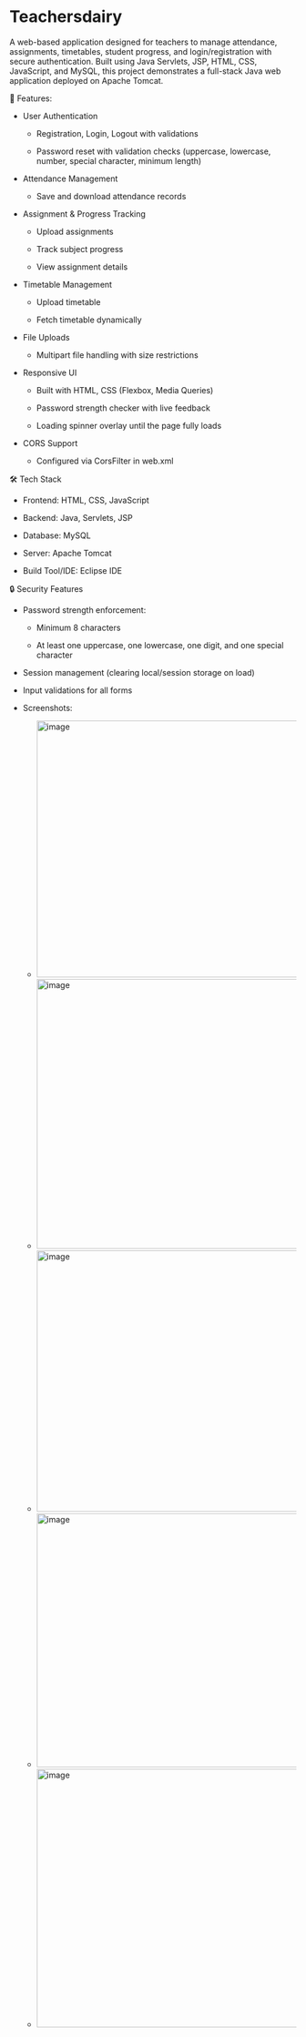 # Teachersdairy

A web-based application designed for teachers to manage attendance, assignments, timetables, student progress, and login/registration with secure authentication.
Built using Java Servlets, JSP, HTML, CSS, JavaScript, and MySQL, this project demonstrates a full-stack Java web application deployed on Apache Tomcat.

🚀 Features:

 - User Authentication
 
   - Registration, Login, Logout with validations
  
   - Password reset with validation checks (uppercase, lowercase, number, special character, minimum length)

 - Attendance Management
 
   - Save and download attendance records

 - Assignment & Progress Tracking
 
   - Upload assignments
   
   - Track subject progress
   
   - View assignment details

 - Timetable Management
 
   - Upload timetable
   
   - Fetch timetable dynamically

 - File Uploads
 
   - Multipart file handling with size restrictions

- Responsive UI

   - Built with HTML, CSS (Flexbox, Media Queries)
   
   - Password strength checker with live feedback
   
   - Loading spinner overlay until the page fully loads

 - CORS Support
 
   - Configured via CorsFilter in web.xml



🛠️ Tech Stack

- Frontend: HTML, CSS, JavaScript

- Backend: Java, Servlets, JSP

- Database: MySQL

- Server: Apache Tomcat

- Build Tool/IDE: Eclipse IDE


🔒 Security Features

- Password strength enforcement:

  - Minimum 8 characters
  
  - At least one uppercase, one lowercase, one digit, and one special character
  
- Session management (clearing local/session storage on load)

- Input validations for all forms




- Screenshots:
 
  - <img width="940" height="451" alt="image" src="https://github.com/user-attachments/assets/edc7051e-372b-42fe-a340-48c729882084" />

  - <img width="917" height="474" alt="image" src="https://github.com/user-attachments/assets/66d99917-5914-4400-9d8f-b52c0ed3a7f9" />
  
  - <img width="940" height="459" alt="image" src="https://github.com/user-attachments/assets/125e95c4-c3c7-4110-baf0-ff04f897eef6" />
  
  - <img width="940" height="446" alt="image" src="https://github.com/user-attachments/assets/a0913122-05ce-4b71-8c91-9402ad08928a" />
  
  - <img width="940" height="454" alt="image" src="https://github.com/user-attachments/assets/36c280e0-0e82-492a-aba8-e1af5bae2d19" />





